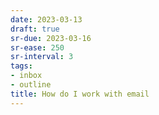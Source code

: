 ```yaml
---
date: 2023-03-13
draft: true
sr-due: 2023-03-16
sr-ease: 250
sr-interval: 3
tags:
- inbox
- outline
title: How do I work with email
---
```



